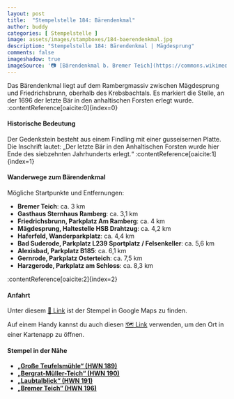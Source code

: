 ```yaml
---
layout: post
title:  "Stempelstelle 184: Bärendenkmal"
author: buddy
categories: [ Stempelstelle ]
image: assets/images/stampboxes/184-baerendenkmal.jpg
description: "Stempelstelle 184: Bärendenkmal | Mägdesprung"
comments: false
imageshadow: true
imageSource: '📷 [Bärendenkmal b. Bremer Teich](https://commons.wikimedia.org/wiki/File:B%C3%A4rendenkmal_b._Bremer_Teich.jpg) von <a href="https://de.wikipedia.org/wiki/Benutzer:Hejkal" class="extiw" title="de:Benutzer:Hejkal">Benutzer:Hejkal</a> unter Lizenz [CC BY-SA 2.0 de](https://creativecommons.org/licenses/by-sa/2.0/de/deed.en)'
---
```


Das Bärendenkmal liegt auf dem Rambergmassiv zwischen Mägdesprung und Friedrichsbrunn, oberhalb des Krebsbachtals. Es markiert die Stelle, an der 1696 der letzte Bär in den anhaltischen Forsten erlegt wurde. :contentReference[oaicite:0]{index=0}

#### Historische Bedeutung

Der Gedenkstein besteht aus einem Findling mit einer gusseisernen Platte. Die Inschrift lautet: „Der letzte Bär in den Anhaltischen Forsten wurde hier Ende des siebzehnten Jahrhunderts erlegt.“ :contentReference[oaicite:1]{index=1}

#### Wanderwege zum Bärendenkmal

Mögliche Startpunkte und Entfernungen:

- **Bremer Teich**: ca. 3 km
- **Gasthaus Sternhaus Ramberg**: ca. 3,1 km
- **Friedrichsbrunn, Parkplatz Am Ramberg**: ca. 4 km
- **Mägdesprung, Haltestelle HSB Drahtzug**: ca. 4,2 km
- **Haferfeld, Wanderparkplatz**: ca. 4,4 km
- **Bad Suderode, Parkplatz L239 Sportplatz / Felsenkeller**: ca. 5,6 km
- **Alexisbad, Parkplatz B185**: ca. 6,1 km
- **Gernrode, Parkplatz Osterteich**: ca. 7,5 km
- **Harzgerode, Parkplatz am Schloss**: ca. 8,3 km

:contentReference[oaicite:2]{index=2}

#### Anfahrt

Unter diesem [📍 Link](https://www.google.com/maps/dir/?api=1&origin=&destination=51.68222%2C%2011.09589) ist der Stempel in Google Maps zu finden.

<div class="android-only">
  Auf einem Handy kannst du auch diesen 
  <a href="geo:51.68222,11.09589">🗺️ Link</a> 
  verwenden, um den Ort in einer Kartenapp zu öffnen.
  <p></p>
</div>

#### Stempel in der Nähe

- [**„Große Teufelsmühle“ (HWN 189)**](/stempelstelle-189-grosse-teufelsmuehle)
- [**„Bergrat-Müller-Teich“ (HWN 190)**](/stempelstelle-190-bergrat-mueller-teich)
- [**„Laubtalblick“ (HWN 191)**](/stempelstelle-191-laubtalblick)
- [**„Bremer Teich“ (HWN 196)**](/stempelstelle-196-bremer-teich)
